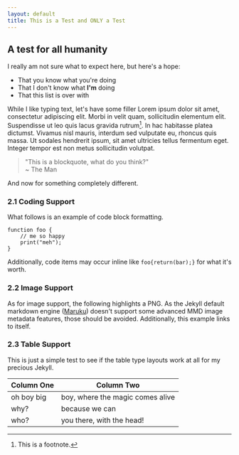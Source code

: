 ```yaml
---
layout: default
title: This is a Test and ONLY a Test
---
```


## A test for all humanity

I really am not sure what to expect here, but here's a hope:

* That you know what you're doing
* That I don't know what **I'm** doing
* That this list is over with

While I like typing text, let's have some filler Lorem ipsum dolor sit amet, consectetur adipiscing elit. Morbi in velit quam, sollicitudin elementum elit. Suspendisse ut leo quis lacus gravida rutrum[^foo]. In hac habitasse platea dictumst. Vivamus nisl mauris, interdum sed vulputate eu, rhoncus quis massa. Ut sodales hendrerit ipsum, sit amet ultricies tellus fermentum eget. Integer tempor est non metus sollicitudin volutpat. 

> "This is a blockquote, what do you think?"  
> ~ The Man

And now for something completely different.  

[^foo]: This is a footnote.

### 2.1 Coding Support

What follows is an example of code block formatting.

    function foo {
        // me so happy  
        print("meh");
    }

Additionally, code items may occur inline like `foo{return(bar);}` for what it's worth.

### 2.2 Image Support

As for image support, the following highlights a PNG.  As the Jekyll default markdown engine ([Maruku](http://maruku.rubyforge.org/maruku.html)) doesn't support some advanced MMD image metadata features, those should be avoided.  Additionally, this example links to itself.

### 2.3 Table Support

This is just a simple test to see if the table type layouts work at all for my precious Jekyll.

| Column One | Column Two                       |
| ---------- | -------------------------------- |
| oh boy big | boy, where the magic comes alive |
| why?       | because we can                   |
| who?       | you there, with the head!        |





